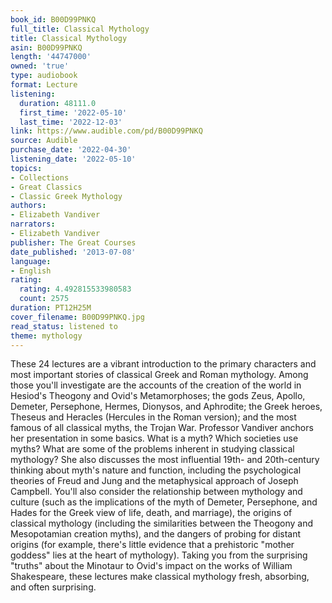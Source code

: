 ```yaml
---
book_id: B00D99PNKQ
full_title: Classical Mythology
title: Classical Mythology
asin: B00D99PNKQ
length: '44747000'
owned: 'true'
type: audiobook
format: Lecture
listening:
  duration: 48111.0
  first_time: '2022-05-10'
  last_time: '2022-12-03'
link: https://www.audible.com/pd/B00D99PNKQ
source: Audible
purchase_date: '2022-04-30'
listening_date: '2022-05-10'
topics:
- Collections
- Great Classics
- Classic Greek Mythology
authors:
- Elizabeth Vandiver
narrators:
- Elizabeth Vandiver
publisher: The Great Courses
date_published: '2013-07-08'
language:
- English
rating:
  rating: 4.492815533980583
  count: 2575
duration: PT12H25M
cover_filename: B00D99PNKQ.jpg
read_status: listened to
theme: mythology
---
```

These 24 lectures are a vibrant introduction to the primary characters and most important stories of classical Greek and Roman mythology. Among those you'll investigate are the accounts of the creation of the world in Hesiod's Theogony and Ovid's Metamorphoses; the gods Zeus, Apollo, Demeter, Persephone, Hermes, Dionysos, and Aphrodite; the Greek heroes, Theseus and Heracles (Hercules in the Roman version); and the most famous of all classical myths, the Trojan War.
Professor Vandiver anchors her presentation in some basics. What is a myth? Which societies use myths? What are some of the problems inherent in studying classical mythology? She also discusses the most influential 19th- and 20th-century thinking about myth's nature and function, including the psychological theories of Freud and Jung and the metaphysical approach of Joseph Campbell. You'll also consider the relationship between mythology and culture (such as the implications of the myth of Demeter, Persephone, and Hades for the Greek view of life, death, and marriage), the origins of classical mythology (including the similarities between the Theogony and Mesopotamian creation myths), and the dangers of probing for distant origins (for example, there's little evidence that a prehistoric "mother goddess" lies at the heart of mythology).
Taking you from the surprising "truths" about the Minotaur to Ovid's impact on the works of William Shakespeare, these lectures make classical mythology fresh, absorbing, and often surprising.
